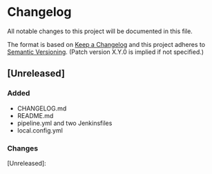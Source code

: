 # Changelog
All notable changes to this project will be documented in this file.

The format is based on [Keep a Changelog](http://keepachangelog.com/en/1.0.0/)
and this project adheres to [Semantic Versioning](http://semver.org/spec/v2.0.0.html). (Patch version X.Y.0 is implied if not specified.)

## [Unreleased]

### Added
- CHANGELOG.md
- README.md
- pipeline.yml and two Jenkinsfiles
- local.config.yml

### Changes

[Unreleased]: 

